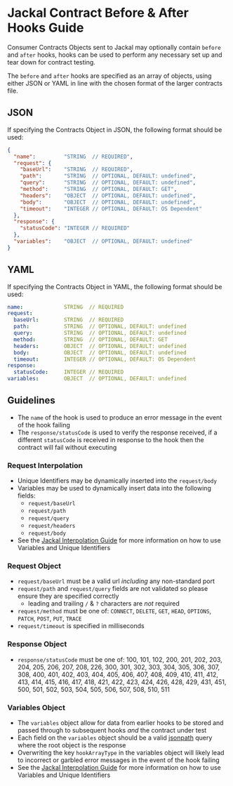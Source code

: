 # Jackal Contract Before & After Hooks Guide

Consumer Contracts Objects sent to Jackal may optionally contain `before` and `after` hooks, hooks can be used to perform any necessary set up and tear down for contract testing.

The `before` and `after` hooks are specified as an array of objects, using either JSON or YAML in line with the chosen format of the larger contracts file.

## JSON

If specifying the Contracts Object in JSON, the following format should be used:

```json
{
  "name":         "STRING  // REQUIRED",
  "request": {
    "baseUrl":    "STRING  // REQUIRED",
    "path":       "STRING  // OPTIONAL, DEFAULT: undefined",
    "query":      "STRING  // OPTIONAL, DEFAULT: undefined",
    "method":     "STRING  // OPTIONAL, DEFAULT: GET",
    "headers":    "OBJECT  // OPTIONAL, DEFAULT: undefined",
    "body":       "OBJECT  // OPTIONAL, DEFAULT: undefined",
    "timeout":    "INTEGER // OPTIONAL, DEFAULT: OS Dependent"
  },
  "response": {
    "statusCode": "INTEGER // REQUIRED"
  },
  "variables":    "OBJECT  // OPTIONAL, DEFAULT: undefined"
}
```

## YAML

If specifying the Contracts Object in YAML, the following format should be used:

```yaml
name:             STRING  // REQUIRED
request:
  baseUrl:        STRING  // REQUIRED
  path:           STRING  // OPTIONAL, DEFAULT: undefined
  query:          STRING  // OPTIONAL, DEFAULT: undefined
  method:         STRING  // OPTIONAL, DEFAULT: GET
  headers:        OBJECT  // OPTIONAL, DEFAULT: undefined
  body:           OBJECT  // OPTIONAL, DEFAULT: undefined
  timeout:        INTEGER // OPTIONAL, DEFAULT: OS Dependent
response:
  statusCode:     INTEGER // REQUIRED
variables:        OBJECT  // OPTIONAL, DEFAULT: undefined
```


## Guidelines

- The `name` of the hook is used to produce an error message in the event of the hook failing
- The `response/statusCode` is used to verify the response received, if a different `statusCode` is received in response to the hook then the contract will fail without executing

### Request Interpolation

- Unique Identifiers may be dynamically inserted into the `request/body`
- Variables may be used to dynamically insert data into the following fields:
  - `request/baseUrl`
  - `request/path`
  - `request/query`
  - `request/headers`
  - `request/body`
- See the [Jackal Interpolation Guide](https://github.com/findmypast-oss/jackal/blob/master/docs/interpolation.md) for more information on how to use Variables and Unique Identifiers

### Request Object

- `request/baseUrl` must be a valid url _including_ any non-standard port
- `request/path` and `request/query` fields are not validated so please ensure they are specified correctly
  - leading and trailing `/` & `?` characters are _not_ required
- `request/method` must be one of: `CONNECT`, `DELETE`, `GET`, `HEAD`, `OPTIONS`, `PATCH`, `POST`, `PUT`, `TRACE`
- `request/timeout` is specified in milliseconds

### Response Object

- `response/statusCode` must be one of: 100, 101, 102, 200, 201, 202, 203, 204, 205, 206, 207, 208, 226, 300, 301, 302, 303, 304, 305, 306, 307, 308, 400, 401, 402, 403, 404, 405, 406, 407, 408, 409, 410, 411, 412, 413, 414, 415, 416, 417, 418, 421, 422, 423, 424, 426, 428, 429, 431, 451, 500, 501, 502, 503, 504, 505, 506, 507, 508, 510, 511

### Variables Object

- The `variables` object allow for data from earlier hooks to be stored and passed through to subsequent hooks _and_ the contract under test
- Each field on the `variables` object should be a valid [jsonpath](https://github.com/dchester/jsonpath) query where the root object is the response
- Overwriting the key `hookArrayType` in the variables object will likely lead to incorrect or garbled error messages in the event of the hook failing
- See the [Jackal Interpolation Guide](https://github.com/findmypast-oss/jackal/blob/master/docs/interpolation.md) for more information on how to use Variables and Unique Identifiers
